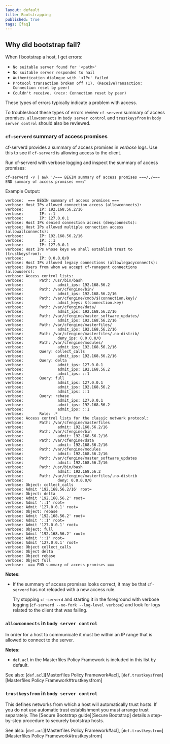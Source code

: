 ```yaml
---
layout: default
title: Bootstrapping
published: true
tags: [faq]
---
```


## Why did bootstrap fail?

When I bootstrap a host, I get errors:

- `No suitable server found for '<path>'`
- `No suitable server responded to hail`
- `Authentication dialogue with '<IP>' failed`
- `Protocol transaction broken off (1). (ReceiveTransaction: Connection reset by peer)`
- `Couldn't receive. (recv: Connection reset by peer)`

These types of errors typically indicate a problem with access.

To troubleshoot these types of errors review `cf-serverd` summary of access promises. `allowconnects` in `body server control` and `trustkeysfrom` in `body server control` should also be reviewed.

### `cf-serverd` summary of access promises

cf-serverd provides a summary of access promises in *verbose* logs. Use this to see if `cf-serverd` is allowing access to the client.

Run cf-serverd with verbose logging and inspect the summary of access promises:

```console
cf-serverd -v | awk '/=== BEGIN summary of access promises ===/,/=== END summary of access promises ===/'
```

Example Output:

```
verbose:  === BEGIN summary of access promises ===
verbose: Host IPs allowed connection access (allowconnects):
verbose:       IP: 192.168.56.2/16
verbose:       IP: ::1
verbose:       IP: 127.0.0.1
verbose: Host IPs denied connection access (denyconnects):
verbose: Host IPs allowed multiple connection access (allowallconnects):
verbose:       IP: 192.168.56.2/16
verbose:       IP: ::1
verbose:       IP: 127.0.0.1
verbose: Host IPs whose keys we shall establish trust to (trustkeysfrom):
verbose:       IP: 0.0.0.0/0
verbose: Host IPs allowed legacy connections (allowlegacyconnects):
verbose: Users from whom we accept cf-runagent connections (allowusers):
verbose: Access control lists:
verbose:       Path: /usr/bin/bash
verbose:               admit_ips: 192.168.56.2
verbose:       Path: /var/cfengine/bin/
verbose:               admit_ips: 192.168.56.2/16
verbose:       Path: /var/cfengine/cmdb/$(connection.key)/
verbose:               admit_keys: $(connection.key)
verbose:       Path: /var/cfengine/data/
verbose:               admit_ips: 192.168.56.2/16
verbose:       Path: /var/cfengine/master_software_updates/
verbose:               admit_ips: 192.168.56.2/16
verbose:       Path: /var/cfengine/masterfiles/
verbose:               admit_ips: 192.168.56.2/16
verbose:       Path: /var/cfengine/masterfiles/.no-distrib/
verbose:               deny_ips: 0.0.0.0/0
verbose:       Path: /var/cfengine/modules/
verbose:               admit_ips: 192.168.56.2/16
verbose:       Query: collect_calls
verbose:               admit_ips: 192.168.56.2/16
verbose:       Query: delta
verbose:               admit_ips: 127.0.0.1
verbose:               admit_ips: 192.168.56.2
verbose:               admit_ips: ::1
verbose:       Query: full
verbose:               admit_ips: 127.0.0.1
verbose:               admit_ips: 192.168.56.2
verbose:               admit_ips: ::1
verbose:       Query: rebase
verbose:               admit_ips: 127.0.0.1
verbose:               admit_ips: 192.168.56.2
verbose:               admit_ips: ::1
verbose:       Role: .*
verbose: Access control lists for the classic network protocol:
verbose:       Path: /var/cfengine/masterfiles
verbose:               admit: 192.168.56.2/16
verbose:       Path: /var/cfengine/bin
verbose:               admit: 192.168.56.2/16
verbose:       Path: /var/cfengine/data
verbose:               admit: 192.168.56.2/16
verbose:       Path: /var/cfengine/modules
verbose:               admit: 192.168.56.2/16
verbose:       Path: /var/cfengine/master_software_updates
verbose:               admit: 192.168.56.2/16
verbose:       Path: /usr/bin/bash
verbose:               admit: 192.168.56.2
verbose:       Path: /var/cfengine/masterfiles/.no-distrib
verbose:               deny: 0.0.0.0/0
verbose: Object: collect_calls
verbose: Admit '192.168.56.2/16' root=
verbose: Object: delta
verbose: Admit '192.168.56.2' root=
verbose: Admit '::1' root=
verbose: Admit '127.0.0.1' root=
verbose: Object: rebase
verbose: Admit '192.168.56.2' root=
verbose: Admit '::1' root=
verbose: Admit '127.0.0.1' root=
verbose: Object: full
verbose: Admit '192.168.56.2' root=
verbose: Admit '::1' root=
verbose: Admit '127.0.0.1' root=
verbose: Object collect_calls
verbose: Object delta
verbose: Object rebase
verbose: Object full
verbose:  === END summary of access promises ===
```

**Notes:**

* If the summary of access promises looks correct, it may be that `cf-serverd` has not reloaded with a new access rule.

    Try stopping `cf-serverd` and starting it in the foreground with verbose logging (`cf-serverd --no-fork --log-level verbose`) and look for logs related to the client that was failing.

### `allowconnects` in `body server control`

In order for a host to communicate it must be within an IP range that is allowed to connect to the server.

**Notes:**

* `def.acl` in the Masterfiles Policy Framework is included in this list by default.

See also: [`def.acl`][Masterfiles Policy Framework#acl], [`def.trustkeysfrom`][Masterfiles Policy Framework#trustkeysfrom]

### `trustkeysfrom` in `body server control`

This defines networks from which a host will automatically trust hosts. If you do not use automatic trust establishment you must arrange trust separately. The [Secure Bootstrap guide][Secure Bootstrap] details a step-by-step procedure to securely bootstrap hosts.

See also: [`def.acl`][Masterfiles Policy Framework#acl], [`def.trustkeysfrom`][Masterfiles Policy Framework#trustkeysfrom]

